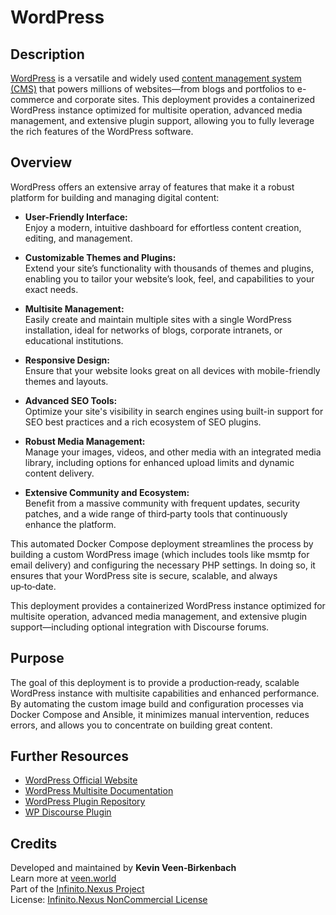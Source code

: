 # WordPress

## Description

[WordPress](https://en.wordpress.org/) is a versatile and widely used [content management system (CMS)](https://en.wikipedia.org/wiki/Content_management_system) that powers millions of websites—from blogs and portfolios to e-commerce and corporate sites. This deployment provides a containerized WordPress instance optimized for multisite operation, advanced media management, and extensive plugin support, allowing you to fully leverage the rich features of the WordPress software.

## Overview

WordPress offers an extensive array of features that make it a robust platform for building and managing digital content:

- **User-Friendly Interface:**  
  Enjoy a modern, intuitive dashboard for effortless content creation, editing, and management.

- **Customizable Themes and Plugins:**  
  Extend your site’s functionality with thousands of themes and plugins, enabling you to tailor your website’s look, feel, and capabilities to your exact needs.

- **Multisite Management:**  
  Easily create and maintain multiple sites with a single WordPress installation, ideal for networks of blogs, corporate intranets, or educational institutions.

- **Responsive Design:**  
  Ensure that your website looks great on all devices with mobile-friendly themes and layouts.

- **Advanced SEO Tools:**  
  Optimize your site's visibility in search engines using built-in support for SEO best practices and a rich ecosystem of SEO plugins.

- **Robust Media Management:**  
  Manage your images, videos, and other media with an integrated media library, including options for enhanced upload limits and dynamic content delivery.

- **Extensive Community and Ecosystem:**  
  Benefit from a massive community with frequent updates, security patches, and a wide range of third‑party tools that continuously enhance the platform.

This automated Docker Compose deployment streamlines the process by building a custom WordPress image (which includes tools like msmtp for email delivery) and configuring the necessary PHP settings. In doing so, it ensures that your WordPress site is secure, scalable, and always up‑to‑date.

This deployment provides a containerized WordPress instance optimized for multisite operation, advanced media management, and extensive plugin support—including optional integration with Discourse forums.

## Purpose

The goal of this deployment is to provide a production‑ready, scalable WordPress instance with multisite capabilities and enhanced performance. By automating the custom image build and configuration processes via Docker Compose and Ansible, it minimizes manual intervention, reduces errors, and allows you to concentrate on building great content.

## Further Resources

- [WordPress Official Website](https://wordpress.org/)
- [WordPress Multisite Documentation](https://wordpress.org/support/article/create-a-network/)
- [WordPress Plugin Repository](https://wordpress.org/plugins/)
- [WP Discourse Plugin](https://wordpress.org/plugins/wp-discourse/)  

## Credits

Developed and maintained by **Kevin Veen‑Birkenbach**  
Learn more at [veen.world](https://veen.world)  
Part of the [Infinito.Nexus Project](https://s.infinito.nexus/code)  
License: [Infinito.Nexus NonCommercial License](https://s.infinito.nexus/license)